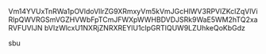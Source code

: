 Vm14YVUxTnRWa1pOVldoVllrZG9XRmxyVm5kVmJGcHlWV3RPVlZKclZqVlVi
RlpQWVRGSmVGZHVWbFpTCmJFWXpWWHBDVDJSRk9WaE5WM2hTQ2xaRVFUVlJN
bVIzWlcxU1NXRjZNRXREYlU1clpGRTlQUW9LZUhkeQoKbGdz

sbu